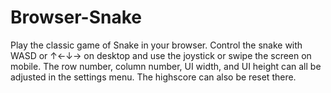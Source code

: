 # Browser-Snake

Play the classic game of Snake in your browser. 
Control the snake with WASD or ↑←↓→ on desktop and use the joystick or swipe the screen on mobile.
The row number, column number, UI width, and UI height can all be adjusted in the settings menu. 
The highscore can also be reset there.
